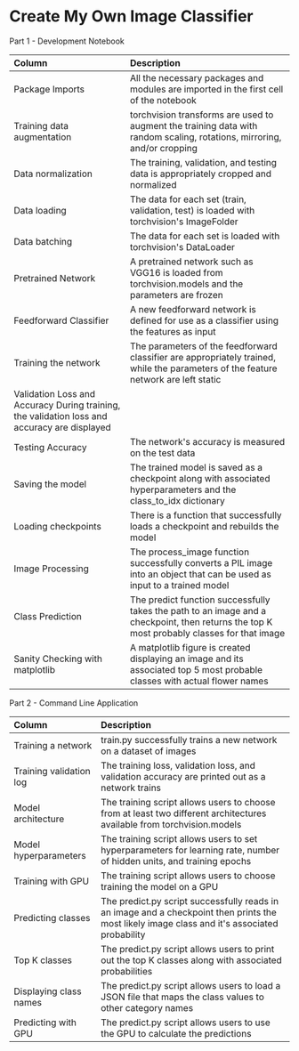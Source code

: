 # Create My Own Image Classifier

Part 1 - Development Notebook

| Column | Description |
| :--|:--|
| Package Imports | All the necessary packages and modules are imported in the first cell of the notebook |
| Training data augmentation | torchvision transforms are used to augment the training data with random scaling, rotations, mirroring, and/or cropping |
| Data normalization | The training, validation, and testing data is appropriately cropped and normalized |
| Data loading | The data for each set (train, validation, test) is loaded with torchvision's ImageFolder |
| Data batching | The data for each set is loaded with torchvision's DataLoader |
| Pretrained Network | A pretrained network such as VGG16 is loaded from torchvision.models and the parameters are frozen |
| Feedforward Classifier | A new feedforward network is defined for use as a classifier using the features as input |
| Training the network | The parameters of the feedforward classifier are appropriately trained, while the parameters of the feature network are left static |
| Validation Loss and Accuracy	During training, the validation loss and accuracy are displayed |
| Testing Accuracy | The network's accuracy is measured on the test data |
| Saving the model | The trained model is saved as a checkpoint along with associated hyperparameters and the class_to_idx dictionary |
| Loading checkpoints | There is a function that successfully loads a checkpoint and rebuilds the model |
| Image Processing | The process_image function successfully converts a PIL image into an object that can be used as input to a trained model |
| Class Prediction | The predict function successfully takes the path to an image and a checkpoint, then returns the top K most probably classes for that image |
| Sanity Checking with matplotlib | A matplotlib figure is created displaying an image and its associated top 5 most probable classes with actual flower names |

Part 2 - Command Line Application

| Column | Description |
| :--|:--|
| Training a network | train.py successfully trains a new network on a dataset of images |
| Training validation log | The training loss, validation loss, and validation accuracy are printed out as a network trains |
| Model architecture | The training script allows users to choose from at least two different architectures available from torchvision.models |
| Model hyperparameters | The training script allows users to set hyperparameters for learning rate, number of hidden units, and training epochs |
| Training with GPU | The training script allows users to choose training the model on a GPU |
| Predicting classes | The predict.py script successfully reads in an image and a checkpoint then prints the most likely image class and it's associated probability |
| Top K classes | The predict.py script allows users to print out the top K classes along with associated probabilities |
| Displaying class names | The predict.py script allows users to load a JSON file that maps the class values to other category names |
| Predicting with GPU | The predict.py script allows users to use the GPU to calculate the predictions |
